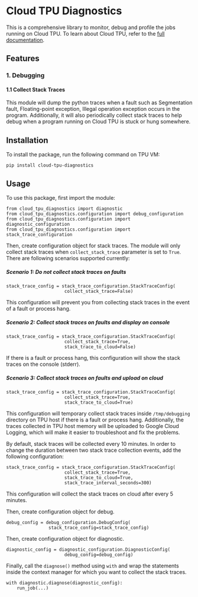<!--
 Copyright 2023 Google LLC
 
 Licensed under the Apache License, Version 2.0 (the "License");
 you may not use this file except in compliance with the License.
 You may obtain a copy of the License at
 
      https://www.apache.org/licenses/LICENSE-2.0
 
 Unless required by applicable law or agreed to in writing, software
 distributed under the License is distributed on an "AS IS" BASIS,
 WITHOUT WARRANTIES OR CONDITIONS OF ANY KIND, either express or implied.
 See the License for the specific language governing permissions and
 limitations under the License.
 -->
# Cloud TPU Diagnostics

This is a comprehensive library to monitor, debug and profile the jobs running on Cloud TPU.
To learn about Cloud TPU, refer to the [full documentation](https://cloud.google.com/tpu/docs/intro-to-tpu).

## Features
### 1. Debugging
#### 1.1 Collect Stack Traces
This module will dump the python traces when a fault such as Segmentation fault, Floating-point exception, Illegal operation exception occurs in the program. Additionally, it will also periodically collect stack traces to help debug when a program running on Cloud TPU is stuck or hung somewhere.

## Installation
To install the package, run the following command on TPU VM:

```
pip install cloud-tpu-diagnostics
```

## Usage
To use this package, first import the module:

```
from cloud_tpu_diagnostics import diagnostic
from cloud_tpu_diagnostics.configuration import debug_configuration
from cloud_tpu_diagnostics.configuration import diagnostic_configuration
from cloud_tpu_diagnostics.configuration import stack_trace_configuration
```

Then, create configuration object for stack traces. The module will only collect stack traces when `collect_stack_trace` parameter is set to `True`. There are following scenarios supported currently:

##### Scenario 1: Do not collect stack traces on faults

```
stack_trace_config = stack_trace_configuration.StackTraceConfig(
                      collect_stack_trace=False)
```
This configuration will prevent you from collecting stack traces in the event of a fault or process hang.

##### Scenario 2: Collect stack traces on faults and display on console

```
stack_trace_config = stack_trace_configuration.StackTraceConfig(
                      collect_stack_trace=True,
                      stack_trace_to_cloud=False)
```
If there is a fault or process hang, this configuration will show the stack traces on the console (stderr).

##### Scenario 3: Collect stack traces on faults and upload on cloud

```
stack_trace_config = stack_trace_configuration.StackTraceConfig(
                      collect_stack_trace=True,
                      stack_trace_to_cloud=True)
```
This configuration will temporary collect stack traces inside `/tmp/debugging` directory on TPU host if there is a fault or process hang. Additionally, the traces collected in TPU host memory will be uploaded to Google Cloud Logging, which will make it easier to troubleshoot and fix the problems.

By default, stack traces will be collected every 10 minutes. In order to change the duration between two stack trace collection events, add the following configuration:

```
stack_trace_config = stack_trace_configuration.StackTraceConfig(
                      collect_stack_trace=True,
                      stack_trace_to_cloud=True,
                      stack_trace_interval_seconds=300)
```
This configuration will collect the stack traces on cloud after every 5 minutes.

Then, create configuration object for debug.

```
debug_config = debug_configuration.DebugConfig(
                stack_trace_config=stack_trace_config)
```

Then, create configuration object for diagnostic.

```
diagnostic_config = diagnostic_configuration.DiagnosticConfig(
                      debug_config=debug_config)
```

Finally, call the `diagnose()` method using `with` and wrap the statements inside the context manager for which you want to collect the stack traces.

```
with diagnostic.diagnose(diagnostic_config):
    run_job(...)
```